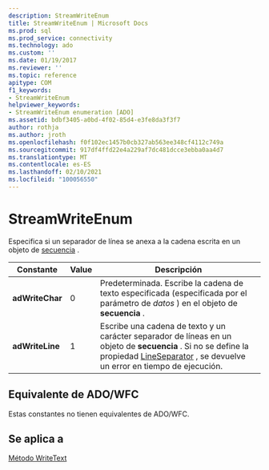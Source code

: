 ```yaml
---
description: StreamWriteEnum
title: StreamWriteEnum | Microsoft Docs
ms.prod: sql
ms.prod_service: connectivity
ms.technology: ado
ms.custom: ''
ms.date: 01/19/2017
ms.reviewer: ''
ms.topic: reference
apitype: COM
f1_keywords:
- StreamWriteEnum
helpviewer_keywords:
- StreamWriteEnum enumeration [ADO]
ms.assetid: bdbf3405-a0bd-4f02-85d4-e3fe8da3f3f7
author: rothja
ms.author: jroth
ms.openlocfilehash: f0f102ec1457b0cb327ab563ee348cf4112c749a
ms.sourcegitcommit: 917df4ffd22e4a229af7dc481dcce3ebba0aa4d7
ms.translationtype: MT
ms.contentlocale: es-ES
ms.lasthandoff: 02/10/2021
ms.locfileid: "100056550"
---
```

# <a name="streamwriteenum"></a>StreamWriteEnum
Especifica si un separador de línea se anexa a la cadena escrita en un objeto de [secuencia](./stream-object-ado.md) .  
  
|Constante|Value|Descripción|  
|--------------|-----------|-----------------|  
|**adWriteChar**|0|Predeterminada. Escribe la cadena de texto especificada (especificada por el parámetro de *datos* ) en el objeto de **secuencia** .|  
|**adWriteLine**|1|Escribe una cadena de texto y un carácter separador de líneas en un objeto de **secuencia** . Si no se define la propiedad [LineSeparator](./lineseparator-property-ado.md) , se devuelve un error en tiempo de ejecución.|  
  
## <a name="adowfc-equivalent"></a>Equivalente de ADO/WFC  
 Estas constantes no tienen equivalentes de ADO/WFC.  
  
## <a name="applies-to"></a>Se aplica a  
 [Método WriteText](./writetext-method.md)